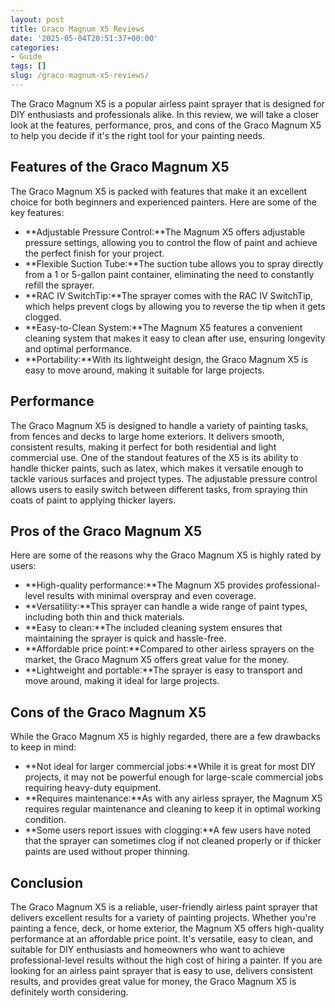 ```yaml
---
layout: post
title: Graco Magnum X5 Reviews
date: '2025-05-04T20:51:37+00:00'
categories:
- Guide
tags: []
slug: /graco-magnum-x5-reviews/
---
```


The Graco Magnum X5 is a popular airless paint sprayer that is designed for DIY enthusiasts and professionals alike. In this review, we will take a closer look at the features, performance, pros, and cons of the Graco Magnum X5 to help you decide if it's the right tool for your painting needs.
## Features of the Graco Magnum X5
The Graco Magnum X5 is packed with features that make it an excellent choice for both beginners and experienced painters. Here are some of the key features:
- **Adjustable Pressure Control:**The Magnum X5 offers adjustable pressure settings, allowing you to control the flow of paint and achieve the perfect finish for your project.
- **Flexible Suction Tube:**The suction tube allows you to spray directly from a 1 or 5-gallon paint container, eliminating the need to constantly refill the sprayer.
- **RAC IV SwitchTip:**The sprayer comes with the RAC IV SwitchTip, which helps prevent clogs by allowing you to reverse the tip when it gets clogged.
- **Easy-to-Clean System:**The Magnum X5 features a convenient cleaning system that makes it easy to clean after use, ensuring longevity and optimal performance.
- **Portability:**With its lightweight design, the Graco Magnum X5 is easy to move around, making it suitable for large projects.
## Performance
The Graco Magnum X5 is designed to handle a variety of painting tasks, from fences and decks to large home exteriors. It delivers smooth, consistent results, making it perfect for both residential and light commercial use.
One of the standout features of the X5 is its ability to handle thicker paints, such as latex, which makes it versatile enough to tackle various surfaces and project types. The adjustable pressure control allows users to easily switch between different tasks, from spraying thin coats of paint to applying thicker layers.
## Pros of the Graco Magnum X5
Here are some of the reasons why the Graco Magnum X5 is highly rated by users:
- **High-quality performance:**The Magnum X5 provides professional-level results with minimal overspray and even coverage.
- **Versatility:**This sprayer can handle a wide range of paint types, including both thin and thick materials.
- **Easy to clean:**The included cleaning system ensures that maintaining the sprayer is quick and hassle-free.
- **Affordable price point:**Compared to other airless sprayers on the market, the Graco Magnum X5 offers great value for the money.
- **Lightweight and portable:**The sprayer is easy to transport and move around, making it ideal for large projects.
## Cons of the Graco Magnum X5
While the Graco Magnum X5 is highly regarded, there are a few drawbacks to keep in mind:
- **Not ideal for larger commercial jobs:**While it is great for most DIY projects, it may not be powerful enough for large-scale commercial jobs requiring heavy-duty equipment.
- **Requires maintenance:**As with any airless sprayer, the Magnum X5 requires regular maintenance and cleaning to keep it in optimal working condition.
- **Some users report issues with clogging:**A few users have noted that the sprayer can sometimes clog if not cleaned properly or if thicker paints are used without proper thinning.
## Conclusion
The Graco Magnum X5 is a reliable, user-friendly airless paint sprayer that delivers excellent results for a variety of painting projects. Whether you're painting a fence, deck, or home exterior, the Magnum X5 offers high-quality performance at an affordable price point. It's versatile, easy to clean, and suitable for DIY enthusiasts and homeowners who want to achieve professional-level results without the high cost of hiring a painter.
If you are looking for an airless paint sprayer that is easy to use, delivers consistent results, and provides great value for money, the Graco Magnum X5 is definitely worth considering.
